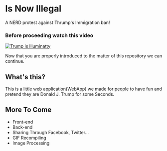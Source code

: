 # Is Now Illegal

A NERD protest against Thrump's Immigration ban!

### Before proceeding watch this video
[![Trump is Illuminatty](https://img.youtube.com/vi/TyH0DyWdGbg/0.jpg)](https://www.youtube.com/watch?v=TyH0DyWdGbg)

Now that you are properly introduced to the matter of this repository we can continue.

## What's this?

This is a little web application(WebApp) we made for people to have fun and pretend they are Donald J. Trump for some Seconds.

## More To Come
  - Front-end
  - Back-end
  - Sharing Through Facebook, Twitter...
  - GIF Recompiling
  - Image Processing
